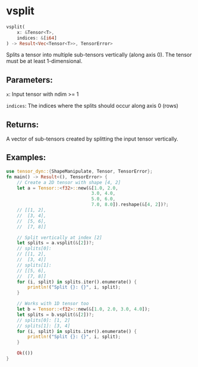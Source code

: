 # vsplit
```rust
vsplit(
    x: &Tensor<T>,
    indices: &[i64]
) -> Result<Vec<Tensor<T>>, TensorError>
```
Splits a tensor into multiple sub-tensors vertically (along axis 0). The tensor must be at least 1-dimensional.

## Parameters:
`x`: Input tensor with ndim >= 1

`indices`: The indices where the splits should occur along axis 0 (rows)

## Returns:
A vector of sub-tensors created by splitting the input tensor vertically.

## Examples:
```rust
use tensor_dyn::{ShapeManipulate, Tensor, TensorError};
fn main() -> Result<(), TensorError> {
    // Create a 2D tensor with shape [4, 2]
    let a = Tensor::<f32>::new(&[1.0, 2.0,
                                3.0, 4.0,
                                5.0, 6.0,
                                7.0, 8.0]).reshape(&[4, 2])?;
    // [[1, 2],
    //  [3, 4],
    //  [5, 6],
    //  [7, 8]]

    // Split vertically at index [2]
    let splits = a.vsplit(&[2])?;
    // splits[0]:
    // [[1, 2],
    //  [3, 4]]
    // splits[1]:
    // [[5, 6],
    //  [7, 8]]
    for (i, split) in splits.iter().enumerate() {
        println!("Split {}: {}", i, split);
    }

    // Works with 1D tensor too
    let b = Tensor::<f32>::new(&[1.0, 2.0, 3.0, 4.0]);
    let splits = b.vsplit(&[2])?;
    // splits[0]: [1, 2]
    // splits[1]: [3, 4]
    for (i, split) in splits.iter().enumerate() {
        println!("Split {}: {}", i, split);
    }

    Ok(())
}
```